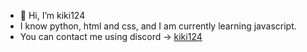 - 👋 Hi, I’m kiki124
-  I know python, html and css, and I am currently learning javascript.
- You can contact me using discord -> [kiki124](https://discordapp.com/users/1105414178937774150)

